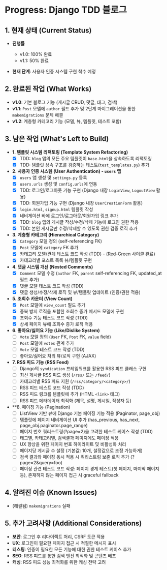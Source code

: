 # Progress: Django TDD 블로그

## 1. 현재 상태 (Current Status)

- **진행률** 
  - v1.0: 100% 완료
  - v1.1: 50% 완료

- **현재 단계**: 사용자 인증 시스템 구현 착수 예정

## 2. 완료된 작업 (What Works)

- **v1.0**: 기본 블로그 기능 (게시글 CRUD, 댓글, 태그, 검색)
- **v1.1**: `Post` 모델에 `author` 필드 추가 및 2단계 마이그레이션을 통한 `makemigrations` 문제 해결
- **v1.2**: 계층형 카테고리 기능 (모델, 뷰, 템플릿, 테스트 포함)

## 3. 남은 작업 (What's Left to Build)

- **1. 템플릿 시스템 리팩토링 (Template System Refactoring)**
  - [x] TDD: `blog` 앱의 모든 주요 템플릿이 `base.html`을 상속하도록 리팩토링
  - [x] TDD: 템플릿 상속 구조를 검증하는 테스트(`test_templates.py`) 추가
- **2. 사용자 인증 시스템 (User Authentication) - `users` 앱**
  - [x] `users` 앱 생성 및 `settings.py` 등록
  - [x] `users.urls` 생성 및 `config.urls`에 연동
  - [x] TDD: 로그인/로그아웃 기능 구현 (Django 내장 `LoginView`, `LogoutView` 활용)
  - [x] TDD: 회원가입 기능 구현 (Django 내장 `UserCreationForm` 활용)
  - [x] `login.html`, `signup.html` 템플릿 작성
  - [x] 네비게이션 바에 로그인/로그아웃/회원가입 링크 추가
  - [x] TDD: `blog` 앱의 게시글 작성/수정/삭제 기능에 로그인 권한 적용
  - [x] TDD: 본인 게시글만 수정/삭제할 수 있도록 권한 검증 로직 추가
- **3. 계층형 카테고리 (Hierarchical Category)**
  - [x] `Category` 모델 정의 (self-referencing FK)
  - [x] `Post` 모델에 `category` FK 추가
  - [x] 카테고리 모델/관계 테스트 코드 작성 (TDD) - (Red-Green 사이클 완료)
  - [x] 카테고리별 포스트 목록 뷰/템플릿 구현
- **4. 댓글 시스템 개선 (Nested Comments)**
  - [x] `Comment` 모델 수정 (`author` FK, `parent` self-referencing FK, updated_at 필드 추가)
  - [x] 댓글 모델 테스트 코드 작성 (TDD)
  - [x] 댓글 생성/수정/삭제 로직 및 뷰/템플릿 업데이트 (인증/권한 적용)
- **5. 조회수 카운터 (View Count)**
  - [x] `Post` 모델에 `view_count` 필드 추가
  - [x] 중복 방지 로직을 포함한 조회수 증가 메서드 모델에 구현
  - [x] 조회수 기능 테스트 코드 작성 (TDD)
  - [x] 상세 페이지 뷰에 조회수 증가 로직 적용
- **6. 좋아요/싫어요 기능 (Like/Dislike System)**
  - [ ] `Vote` 모델 정의 (`User` FK, `Post` FK, `value` field)
  - [ ] `Post` 모델에 `votes` 관계 추가
  - [ ] `Vote` 모델 테스트 코드 작성 (TDD)
  - [ ] 좋아요/싫어요 처리 뷰/로직 구현 (AJAX)
- **7. RSS 피드 기능 (RSS Feed)**
  - [ ] Django의 `syndication` 프레임워크를 활용한 RSS 피드 클래스 구현
  - [ ] 최신 게시글 RSS 피드 생성 (`/rss/` 또는 `/feed/`)
  - [ ] 카테고리별 RSS 피드 지원 (`/rss/category/<category>/`)
  - [ ] RSS 피드 테스트 코드 작성 (TDD)
  - [ ] RSS 피드 링크를 템플릿에 추가 (HTML `<link>` 태그)
  - [ ] RSS 피드 메타데이터 최적화 (제목, 설명, 게시일, 작성자 등)
- **8. 페이징 기능 (Pagination)
  - [ ] ListView 기반 뷰에 Django 기본 페이징 기능 적용 (Paginator, page_obj)
  - [ ] 템플릿에 페이지 네비게이션 UI 추가 (has_previous, has_next, page_obj.paginator.page_range)
  - [ ] 페이지 번호 쿼리스트링(?page=2)을 고려한 테스트 케이스 작성 (TDD)
  - [ ] 태그별, 카테고리별, 검색결과 페이지에도 페이징 적용
  - [ ] UX 향상을 위한 페이지 번호 하이라이트 및 비활성화 처리
  - [ ] 페이지당 게시글 수 설정 (기본값: 10개, 설정값으로 조정 가능하게)
  - [ ] 검색 결과와 페이징 동시 적용 시 쿼리스트링 보존 로직 추가 (?page=2&query=foo)
  - [ ] 페이징 관련 테스트 코드 작성: 페이지 경계 테스트(첫 페이지, 마지막 페이지 등), 존재하지 않는 페이지 접근 시 graceful fallback

## 4. 알려진 이슈 (Known Issues)

- (해결됨) `makemigrations` 실패

## 5. 추가 고려사항 (Additional Considerations)

- **보안**: 로그인 후 리다이렉트 처리, CSRF 토큰 적용
- **UX**: 로그인이 필요한 페이지 접근 시 적절한 메시지 표시
- **테스팅**: 인증이 필요한 모든 기능에 대한 권한 테스트 케이스 추가
- **SEO**: RSS 피드를 통한 검색 엔진 최적화 및 콘텐츠 배포
- **캐싱**: RSS 피드 성능 최적화를 위한 캐싱 전략 고려
